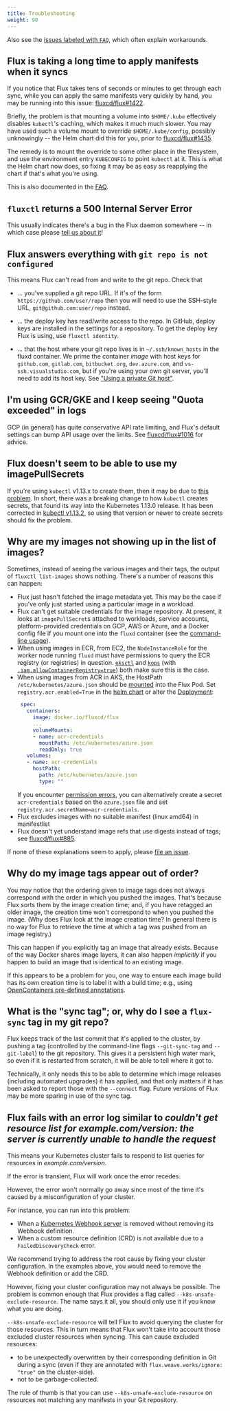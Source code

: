 ```yaml
---
title: Troubleshooting
weight: 90
---
```


Also see the [issues labeled with
`FAQ`](https://github.com/fluxcd/flux/labels/FAQ), which often
explain workarounds.

## Flux is taking a long time to apply manifests when it syncs

If you notice that Flux takes tens of seconds or minutes to get
through each sync, while you can apply the same manifests very quickly
by hand, you may be running into this issue:
[fluxcd/flux#1422](https://github.com/fluxcd/flux/issues/1422).

Briefly, the problem is that mounting a volume into `$HOME/.kube`
effectively disables `kubectl`'s caching, which makes it much much
slower. You may have used such a volume mount to override
`$HOME/.kube/config`, possibly unknowingly -- the Helm chart did this
for you, prior to
[fluxcd/flux#1435](https://github.com/fluxcd/flux/pull/1435).

The remedy is to mount the override to some other place in the
filesystem, and use the environment entry `KUBECONFIG` to point
`kubectl` at it. This is what the Helm chart now does, so fixing it
may be as easy as reapplying the chart if that's what you're using.

This is also documented in the
[FAQ](./faq.md).

## `fluxctl` returns a 500 Internal Server Error

This usually indicates there's a bug in the Flux daemon somewhere -- in which case please [tell us about it](https://github.com/fluxcd/flux/issues/new)!

## Flux answers everything with `git repo is not configured`

This means Flux can't read from and write to the git repo. Check that

 - ... you've supplied a git repo URL. If it's of the form
   `https://github.com/user/repo` then you will need to use the
   SSH-style URL, `git@github.com:user/repo` instead.

 - ... the deploy key has read/write access to the repo. In
   GitHub, deploy keys are installed in the settings for a
   repository. To get the deploy key Flux is using, use `fluxctl
   identity`.

 - ... that the host where your git repo lives is in
   `~/.ssh/known_hosts` in the fluxd container. We prime the container
   _image_ with host keys for `github.com`, `gitlab.com`, `bitbucket.org`, `dev.azure.com`, and `vs-ssh.visualstudio.com`, but if you're using your own git server, you'll
   need to add its host key. See ["Using a private Git host"](./guides/use-private-git-host.md).

## I'm using GCR/GKE and I keep seeing "Quota exceeded" in logs

GCP (in general) has quite conservative API rate limiting, and Flux's
default settings can bump API usage over the limits. See
[fluxcd/flux#1016](https://github.com/fluxcd/flux/issues/1016)
for advice.

## Flux doesn't seem to be able to use my imagePullSecrets

If you're using `kubectl` v1.13.x to create them, then it may be due
to [this problem](https://github.com/fluxcd/flux/issues/1596). In
short, there was a breaking change to how `kubectl` creates secrets,
that found its way into the Kubernetes 1.13.0 release. It has been
corrected in [kubectl
v1.13.2](https://github.com/kubernetes/kubernetes/blob/master/CHANGELOG/CHANGELOG-1.13.md#changelog-since-v1131),
so using that version or newer to create secrets should fix the
problem.

## Why are my images not showing up in the list of images?

Sometimes, instead of seeing the various images and their tags, the
output of `fluxctl list-images` shows nothing. There's a number of
reasons this can happen:

 - Flux just hasn't fetched the image metadata yet. This may be the case
   if you've only just started using a particular image in a workload.
 - Flux can't get suitable credentials for the image repository. At
   present, it looks at `imagePullSecret`s attached to workloads,
   service accounts, platform-provided credentials on GCP, AWS or Azure, and
   a Docker config file if you mount one into the `fluxd` container (see
   the [command-line usage](references/daemon.md)).
 - When using images in ECR, from EC2, the `NodeInstanceRole` for the
   worker node running `fluxd` must have permissions to query the ECR
   registry (or registries) in
   question. [`eksctl`](https://github.com/weaveworks/eksctl) and
   [`kops`](https://github.com/kubernetes/kops) (with
   [`.iam.allowContainerRegistry=true`](https://github.com/kubernetes/kops/blob/master/docs/iam_roles.md#iam-roles))
   both make sure this is the case.
 - When using images from ACR in AKS, the HostPath `/etc/kubernetes/azure.json`
   should be [mounted](https://kubernetes.io/docs/concepts/storage/volumes/) into the Flux Pod.
   Set `registry.acr.enabled=True` in the [helm chart](https://github.com/fluxcd/flux/blob/master/chart/flux/README.md#)
   or alter the [Deployment](https://github.com/fluxcd/flux/blob/master/deploy/flux-deployment.yaml):
   ```yaml
    spec:
      containers:
        image: docker.io/fluxcd/flux
        ...
        volumeMounts:
        - name: acr-credentials
          mountPath: /etc/kubernetes/azure.json
          readOnly: true
      volumes:
      - name: acr-credentials
        hostPath:
          path: /etc/kubernetes/azure.json
          type: ""
   ```
   If you encounter [permission errors](https://github.com/Azure/AKS/issues/729), 
   you can alternatively create a secret `acr-credentials` based on the
   `azure.json` file and set `registry.acr.secretName=acr-credentials`.
 - Flux excludes images with no suitable manifest (linux amd64) in manifestlist
 - Flux doesn't yet understand image refs that use digests instead of
   tags; see
   [fluxcd/flux#885](https://github.com/fluxcd/flux/issues/885).

If none of these explanations seem to apply, please
[file an issue](https://github.com/fluxcd/flux/issues/new).

## Why do my image tags appear out of order?

You may notice that the ordering given to image tags does not always
correspond with the order in which you pushed the images. That's
because Flux sorts them by the image creation time; and, if you have
retagged an older image, the creation time won't correspond to when
you pushed the image. (Why does Flux look at the image creation time?
In general there is no way for Flux to retrieve the time at which a
tag was pushed from an image registry.)

This can happen if you explicitly tag an image that already
exists. Because of the way Docker shares image layers, it can also
happen _implicitly_ if you happen to build an image that is identical
to an existing image.

If this appears to be a problem for you, one way to ensure each image
build has its own creation time is to label it with a build time;
e.g., using
[OpenContainers pre-defined annotations](https://github.com/opencontainers/image-spec/blob/master/annotations.md).

## What is the "sync tag"; or, why do I see a `flux-sync` tag in my git repo?

Flux keeps track of the last commit that it's applied to the cluster,
by pushing a tag (controlled by the command-line flags
`--git-sync-tag` and `--git-label`) to the git repository. This gives
it a persistent high water mark, so even if it is restarted from
scratch, it will be able to tell where it got to.

Technically, it only needs this to be able to determine which image
releases (including automated upgrades) it has applied, and that only
matters if it has been asked to report those with the `--connect`
flag. Future versions of Flux may be more sparing in use of the sync
tag.

## Flux fails with an error log similar to _couldn't get resource list for example.com/version: the server is currently unable to handle the request_

This means your Kubernetes cluster fails to respond to list queries
for resources in _example.com/version_.

If the error is transient, Flux will work once the error recedes.

However, the error won't normally go away since most of the time it's caused by 
a misconfiguration of your cluster.

For instance, you can run into this problem:
  * When a
    [Kubernetes Webhook server](https://kubernetes.io/docs/reference/access-authn-authz/extensible-admission-controllers/)
    is removed without removing its Webhook definition.
  * When a custom resource definition (CRD) is not available due to
    a `FailedDiscoveryCheck` error.
 
We recommend trying to address the root cause by fixing your cluster
configuration. In the examples above, you would need to remove the Webhook
definition or add the CRD.

However, fixing your cluster configuration may not always be possible. The
problem is common enough that Flux provides a flag called
`--k8s-unsafe-exclude-resource`. The name says it all, you should only use it
if you know what you are doing.

`--k8s-unsafe-exclude-resource` will tell Flux to avoid querying the cluster
for those resources. This in turn means that Flux won't take into account those
excluded cluster resources when syncing. This can cause excluded resources:
  * to be unexpectedly overwritten by their corresponding definition in
    Git during a sync (even if they are annotated with
    `flux.weave.works/ignore: "true"` on the cluster-side).
  * not to be garbage-collected.

The rule of thumb is that you can use `--k8s-unsafe-exclude-resource` on
resources not matching any manifests in your Git repository. 
 
